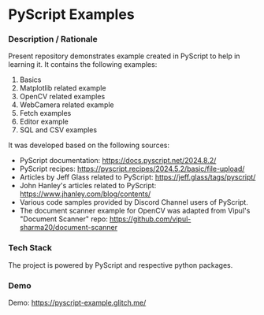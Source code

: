 # PyScript Examples

### **Description / Rationale**
Present repository demonstrates example created in PyScript to help in learning it. It contains the following examples:
1. Basics
2. Matplotlib related example
3. OpenCV related examples
4. WebCamera related example
5. Fetch examples
6. Editor example
7. SQL and CSV examples

It was developed based on the following sources:
* PyScript documentation: https://docs.pyscript.net/2024.8.2/
* PyScript recipes: https://pyscript.recipes/2024.5.2/basic/file-upload/
* Articles by Jeff Glass related to PyScript: https://jeff.glass/tags/pyscript/
* John Hanley's articles related to PyScript: https://www.jhanley.com/blog/contents/
* Various code samples provided by Discord Channel users of PyScript.
* The document scanner example for OpenCV was adapted from Vipul's "Document Scanner" repo: https://github.com/vipul-sharma20/document-scanner

### **Tech Stack**
The project is powered by PyScript and respective python packages.
        
### **Demo**
Demo: https://pyscript-example.glitch.me/

